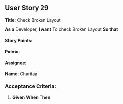 ## User Story 29 

**Title**: Check Broken Layout 

**As a** Developer, 
**I want**  To check Broken Layout 
**So that** 

#### Story Points: 
**Points**:

#### Assignee: 

**Name**: Charitaa 

### Acceptance Criteria: 

1.  **Given**
     **When**
     **Then**

